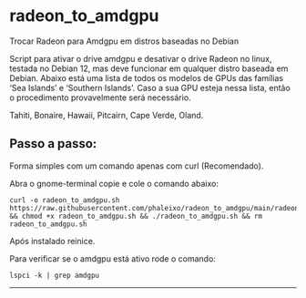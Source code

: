 # radeon_to_amdgpu
Trocar Radeon para Amdgpu em distros baseadas no Debian

Script para ativar o drive amdgpu e desativar o drive Radeon no linux, testada no Debian 12, mas deve funcionar em qualquer distro baseada em Debian.
Abaixo está uma lista de todos os modelos de GPUs das famílias ‘Sea Islands’ e ‘Southern Islands’.
Caso a sua GPU esteja nessa lista, então o procedimento provavelmente será necessário.  

Tahiti,
Bonaire,
Hawaii, 
Pitcairn,
Cape Verde,
Oland.  

Passo a passo:
-----------------------------------------
Forma simples com um comando apenas com curl (Recomendado).

Abra o gnome-terminal copie e cole o comando abaixo:
```
curl -o radeon_to_amdgpu.sh https://raw.githubusercontent.com/phaleixo/radeon_to_amdgpu/main/radeon_to_amdgpu.sh && chmod +x radeon_to_amdgpu.sh && ./radeon_to_amdgpu.sh && rm radeon_to_amdgpu.sh
```
Após instalado reinice.

Para verificar se o amdgpu está ativo rode o comando:
```
lspci -k | grep amdgpu
```
----------------------------------------




